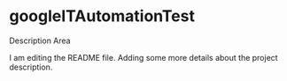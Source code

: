 # googleITAutomationTest
Description Area

I am editing the README file. Adding some more details about the project description.
